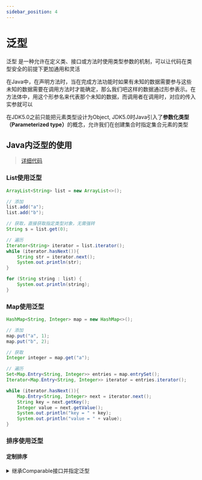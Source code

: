 ```yaml
---
sidebar_position: 4
---
```


# 泛型

泛型 是一种允许在定义类、接口或方法时使用类型参数的机制，可以让代码在类型安全的前提下更加通用和灵活

在Java中，在声明方法时，当在完成方法功能时如果有未知的数据需要参与这些未知的数据需要在调用方法时才能确定，那么我们吧这样的数据通过形参表示。在方法体中，用这个形参名来代表那个未知的数据，而调用者在调用时，对应的传入实参就可以

在JDK5.0之前只能把元素类型设计为Object, JDK5.0时Java引入了<strong>参数化类型（Parameterized type）</strong>的概念，允许我们在创建集合时指定集合元素的类型

## Java内泛型的使用

> [详细代码](https://github.com/follow1123/java-basics/blob/main/src/main/java/cn/y/java/generics/GenericsTest.java)

### List使用泛型

```java
ArrayList<String> list = new ArrayList<>();

// 添加
list.add("a");
list.add("b");

// 获取，直接获取指定类型对象，无需强转
String s = list.get(0);

// 遍历
Iterator<String> iterator = list.iterator();
while (iterator.hasNext()){
    String str = iterator.next();
    System.out.println(str);
}

for (String string : list) {
    System.out.println(string);
}
```

### Map使用泛型

```java
HashMap<String, Integer> map = new HashMap<>();

// 添加
map.put("a", 1);
map.put("b", 2);

// 获取
Integer integer = map.get("a");

// 遍历
Set<Map.Entry<String, Integer>> entries = map.entrySet();
Iterator<Map.Entry<String, Integer>> iterator = entries.iterator();

while (iterator.hasNext()){
    Map.Entry<String, Integer> next = iterator.next();
    String key = next.getKey();
    Integer value = next.getValue();
    System.out.println("key = " + key);
    System.out.println("value = " + value);
}
```

### 排序使用泛型

#### 定制排序

<details>
    <summary>继承Comparable接口并指定泛型</summary>
```java
public class User implements Comparable<User> {
    private String name;

    private int age;

    public User(String name, int age) {
        this.name = name;
        this.age = age;
    }

    public String getName() {
        return name;
    }

    public void setName(String name) {
        this.name = name;
    }

    public int getAge() {
        return age;
    }

    public void setAge(int age) {
        this.age = age;
    }

    @Override
    public String toString() {
        return "User{" +
                "name='" + name + '\'' +
                ", age=" + age +
                '}';
    }

    @Override
    public int compareTo(User o) {
        // 使用泛型后无需强转
        if (this == o) return 0;
        return Integer.compare(this.age, o.age);
    }
}
```
</details>

```java
ArrayList<User> users = new ArrayList<>();

users.add(new User("zs", 11));
users.add(new User("ls", 21));
users.add(new User("ww", 15));
users.add(new User("zl", 32));

System.out.println(users);
// 默认根据年龄排序
Collections.sort(users);

System.out.println(users);
```


#### 定制排序

```java
ArrayList<User> users = new ArrayList<>();

users.add(new User("zs", 11));
users.add(new User("ls", 21));
users.add(new User("zw", 21));
users.add(new User("ww", 15));
users.add(new User("zl", 32));

System.out.println(users);

// 定制排序，先根据年龄降序排序，再根据姓名排序
Collections.sort(users, new Comparator<User>() {
    @Override
    public int compare(User o1, User o2) {
        if (o1 == o2) return 0;

        int compare = Integer.compare(o1.getAge(), o2.getAge());
        if (compare != 0){
            return -compare;
        }
        return o1.getName().compareTo(o2.getName());
    }
});

System.out.println(users);
```

## 自定义泛型

### 泛型类

```java title="格式"
// 泛型类
class A<T> {

    // 使用泛型定义属性
    T genericField;
}

// 泛型接口
interface B<T> {

}
```

:::info
* 声明完自定义泛型类以后，可以在类的内部（属性、方法、构造器中）使用类的泛型
* 我们在创建自定义泛型类的对象时，可以指明泛型参数类型。一旦指明，内部凡是使用类的泛型参数的位置，都具体化为指定的类的泛型类型
* 如果在创建自定义泛型类的对象时，没有指明泛型参数类型，那么泛型将被除，泛型对应的类型均按照Object处理，但不等价于Object
* 泛型的指定中必须使用引用数据类型。不能使用**基本数据类型**，只能使用**包装类**替换
* 除创建泛型类对象外，子类继承泛型类时、实现类实现泛型接囗时，也可以确定泛型结构中的泛型参数
* 如果我们在给泛型类提供子类时，子类也不确定泛型的类型，则可以继续使用泛型参数，还可以在现有的父类的泛型参数的基础上，新增泛型参数
* 创建泛型类时，如果需要定义多个泛型参数，可以使用 `<E1, E2, E3>` 方式，使用逗号分割
:::
:::warning
* 不能使用 `new E[]` 创建泛型参数数组，但可以使用 `E[] elements = (E[]) new Object[capacity];` 这种方式创建
* 不能在静态方法中使用类的泛型属性
* 异常类不能带泛型
:::

#### 继承泛型类的情况

定义泛型类

```java
public class A<T> {
    T genericField;
}
```

继承泛型类时不指定父类泛型的类型

```java
public class A1 extends A{

    public A1() {
        // 在不指定泛型类型时，默认的泛型属性的类型是Object
        Object o = genericField;
    }
}
```

继承泛型类，指定父类的泛型类型

```java
public class A2 extends A<String>{

    public A2() {
        // 在指定父类泛型类型时，泛型属性就是指定的类型
        String str = genericField;
    }
}
```

继承泛型类，使用自己的泛型类型指定父类的泛型类型

```java
public class A3<T> extends A<T>{

}
```

指定父类的泛型类型，但自己也有泛型参数

```java
public class A4<T> extends A<Integer>{

    // 自己的泛型属性
    T subGenericField;
}
```

当前类有多个泛型参数，指定父类的泛型参数

```java
public class A5<T, E> extends A<T> {

    E element;
}
```

### 泛型方法

泛型方法在声明需要添加泛型参数 `<T>`，泛型方法可以是静态方法
:::warning
方法只使用了**泛型类**指定的**泛型参数**，这个方法不是泛型方法
:::

```java title="格式"
public <E> E method(E e){
}
```

```java
/**
 * 普通泛型方法
 */
public <E> List<E> add(E[] arr){
    List<E> list = new ArrayList<>();
    for (int i = 0; i < arr.length; i++) {
        list.add(arr[i]);
    }
    return list;
}

/**
 * 静态多个参数的泛型方法
 */
public static <K, V> Map<K, V> put(K k1, V v1, K k2, V v2){
    Map<K, V> map = new HashMap<>();
    map.put(k1, v1);
    map.put(k2, v2);

    return map;
}

@Test
public void test() {
    // 指定泛型参数为Integer
    List<Integer> list = add(new Integer[]{1, 3, 4, 43,});
    System.out.println(list);

    // 指定泛型参数为String和Integer
    Map<String, Integer> map = put("a", 1, "b", 2);
    System.out.println(map);
}
```

## 通配符

> [详细代码](https://github.com/follow1123/java-basics/blob/main/src/main/java/cn/y/java/generics/wildcards/WildcardsTest.java)

### 泛型和继承的关系

两个类相同的情况下，尽管这两个类的泛型参数是子父类关系，两个类也不能互相赋值

```java
// 容器相同，泛型参数是子父类的关系
ArrayList<Object> list1 = null;
ArrayList<String> list2 = new ArrayList<>();
/*
 无法将泛型参数为Object的数组赋值给泛型参数为String的数组，尽管String是Object的子类
 如果可以的话会出现以下情况
 list1 = list2;
 list2.add("a");
 list1.add(100);
 
 此时获取获取下标为1的数据时是一个整数，而list2是String类型的数组
 list2.get(1);
 */
// list1 = list2;

// 容器是子父类关系，泛型参数相同
HashSet<String> set1 = null;
LinkedHashSet<String> set2 = new LinkedHashSet<>();

// 可以赋值
set1 = set2;

set1.add("a");
set2.add("b");
System.out.println(set1);
```

### 通配符`?`

* `List<?>`可以作为`List<String>`的父类使用，但是只能读取数据，无法写入数据
* 由于无法确定类型，所有读取数据的类型都是`Object`
* 由于所有引用类型的值都可以是null，所以可以写入null值

```java
List<?> list = null;
List<String> list1 = new ArrayList<>();

list1.add("a");
list = list1;

// 可以读取数据
Object o = list.get(0);

// 无法写入数据
// list.add("b");

// 但是可以写入null值，因为所有引用类型的值都可以是null
list.add(null);
```

### 有限制条件的通配符

<details>
    <summary>定义一对父子类 `Son` 和 `Father`，其中 `Son` 继承 `Father`</summary>
```java
// 父类
public class Father { }

// 子类
public class Son extends Father{ }
```
</details>


#### `? extends Class`

测试 `extends` 条件的通配符赋值情况

```java
List<? extends Father> list = null;

List<Object> list1 = null;
List<Father> list2 = null;
List<Son> list3 = null;

// 无法赋值Father类型的父类
// list = list1;

// 可以赋值Father类型及其子类
list = list2;
list = list3;
```

测试 `extends` 条件的通配符操作情况

```java
List<? extends Father> list = null;
List<Father> list1 = new ArrayList<>();

list1.add(new Father());
list = list1;

// 可以获取数据，数据的类型确定为Father
Father father = list.get(0);

/*
 无法添加除null以外的所有数据
 从List<? extends Father>泛型参数无法看出运行时集合内元素的具体类型，
 因为Father的子类可以无限被其子类继承
 */
list.add(null);
// list.add(new Father());
// list.add(new Son());
```

#### `? super Class`

测试 `super` 条件的通配符赋值情况

```java
List<? super Father> list = null;

List<Object> list1 = null;
List<Father> list2 = null;
List<Son> list3 = null;

// 可以赋值为Father和它的父类
list = list1;
list = list2;

// 无法赋值Father的子类
// list = list3;
```

测试 `super` 条件的通配符操作情况

```java
List<? super Father> list = null;
List<Father> list1 = new ArrayList<>();

list1.add(new Father());
list = list1;

// 可以获取数据，但无法获取具体类型，所以返回类型是Object
Object o = list.get(0);

/*
 无法添加Father的父类，可以添加Father及其子类
 从List<? super Father>泛型参数可以看出运行时集合内元素至少是一个Father类型
 所以可以添加Father及其子类
 */
// list.add(new Object());
list.add(new Father());
list.add(new Son());
```
